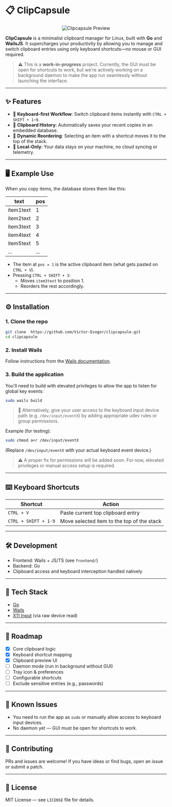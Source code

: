 # 📋 ClipCapsule

<p align="center">
  <img src="https://victor-evogor.github.io/clipcapsule/clipcapsule.gif" alt="Clipcapsule Preview" />
</p>



**ClipCapsule** is a minimalist clipboard manager for Linux, built with **Go** and **WailsJS**. It supercharges your productivity by allowing you to manage and switch clipboard entries using only keyboard shortcuts—no mouse or GUI required.

> ⚠️ This is a **work-in-progress** project. Currently, the GUI must be open for shortcuts to work, but we're actively working on a background daemon to make the app run seamlessly without launching the interface.

---

## ✨ Features

- 🚀 **Keyboard-first Workflow**: Switch clipboard items instantly with `CTRL + SHIFT + 1~9`.
- 📜 **Clipboard History**: Automatically saves your recent copies in an embedded database.
- 🔄 **Dynamic Reordering**: Selecting an item with a shortcut moves it to the top of the stack.
- 🔐 **Local-Only**: Your data stays on your machine, no cloud syncing or telemetry.

---

## 🖥️ Example Use

When you copy items, the database stores them like this:

| text       | pos |
|------------|-----|
| item1text  | 1   |
| item2text  | 2   |
| item3text  | 3   |
| item4text  | 4   |
| item5text  | 5   |
| ...        | ... |

- The item at `pos = 1` is the active clipboard item (what gets pasted on `CTRL + V`).
- Pressing `CTRL + SHIFT + 3`:
  - Moves `item3text` to position 1.
  - Reorders the rest accordingly.

---

## ⚙️ Installation

### 1. Clone the repo
```bash
git clone  https://github.com/Victor-Evogor/clipcapsule.git
cd clipcapsule
```

### 2. Install Wails

Follow instructions from the [Wails documentation](https://wails.io/docs/gettingstarted/installation).

### 3. Build the application

You'll need to build with elevated privileges to allow the app to listen for global key events:

```bash
sudo wails build
```

> 🛑 Alternatively, give your user access to the keyboard input device path (e.g. `/dev/input/eventX`) by adding appropriate udev rules or group permissions.

Example (for testing):
```bash
sudo chmod a+r /dev/input/eventX
```

(Replace `/dev/input/eventX` with your actual keyboard event device.)

> ⚠️ A proper fix for permissions will be added soon. For now, elevated privileges or manual access setup is required.

---

## ⌨️ Keyboard Shortcuts

| Shortcut             | Action                                      |
|----------------------|---------------------------------------------|
| `CTRL + V`           | Paste current top clipboard entry           |
| `CTRL + SHIFT + 1-9` | Move selected item to the top of the stack |

---

## 🛠️ Development

- Frontend: Wails + JS/TS (see `frontend/`)
- Backend: Go 
- Clipboard access and keyboard interception handled natively

---

## 🧱 Tech Stack

- [Go](https://golang.org/)
- [Wails](https://wails.io/)
- [X11 Input](https://wiki.archlinux.org/title/X_keyboard_extension) (via raw device read)

---

## 🚧 Roadmap

- [x] Core clipboard logic
- [x] Keyboard shortcut mapping
- [X] Clipboard preview UI
- [ ] Daemon mode (run in background without GUI)
- [ ] Tray icon & preferences
- [ ] Configurable shortcuts
- [ ] Exclude sensitive entries (e.g., passwords)

---

## 🐞 Known Issues

- You need to run the app as `sudo` or manually allow access to keyboard input devices.
- No daemon yet — GUI must be open for shortcuts to work.

---

## 🙌 Contributing

PRs and issues are welcome! If you have ideas or find bugs, open an issue or submit a patch.

---

## 📄 License

MIT License — see `LICENSE` file for details.
